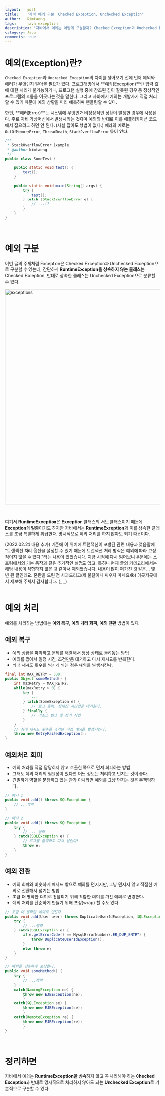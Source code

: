 ```yaml
---
layout:   post
title:    "자바 예외 구분: Checked Exception, Unchecked Exception"
author:   Kimtaeng
tags: 	  java exception
description: "자바에서 예외는 어떻게 구분할까? Checked Exception과 Unchecked Exception의 차이는 무엇일까?"
category: Java
comments: true
---
```


# 예외(Exception)란?
`Checked Exception`과 `Unchecked Exception`의 차이를 알아보기 전에 먼저 예외와 에러가 무엇인지 알아볼 필요가 있다.
프로그래밍에서 **예외(Exception)**란 입력 값에 대한 처리가 불가능하거나, 프로그램 실행 중에 참조된 값이 잘못된 경우 등
정상적인 프로그램의 흐름을 어긋나는 것을 말한다. 그리고 자바에서 예외는 개발자가 직접 처리할 수 있기 때문에 예외 상황을 미리 예측하여
핸들링할 수 있다.

한편, **에러(Error)**는 시스템에 무엇인가 비정상적인 상황이 발생한 경우에 사용된다.
주로 자바 가상머신에서 발생시키는 것이며 예외와 반대로 이를 애플리케이션 코드에서 잡으려고 하면 안 된다. (사실 잡아도 방법이 없다.)
에러의 예로는 `OutOfMemoryError`, `ThreadDeath`, `StackOverflowError` 등이 있다.

```java
/**
 * StackOverflowError Example.
 * @author kimtaeng
 */
public class SomeTest {

    public static void test() {
        test();
    }

    public static void main(String[] args) {
        try {
            test();
        } catch (StackOverflowError e) {
            // ...!?
        }
    }
}
```

<br>

# 예외 구분
이번 글의 주제처럼 Exception은 Checked Exception과 Unchecked Exception으로 구분할 수 있는데,
간단하게 **RuntimeException을 상속하지 않는 클래스**는 Checked Exception, 반대로 상속한 클래스는 Unchecked Exception으로
분류할 수 있다.

<img class="post_image" width="700" alt="exceptions"
src="{{ site.baseurl }}/img/post/2019-03-02-java-checked-unchecked-exceptions-1.png"/>

<br>

여기서 **RuntimeException**은 **Exception** 클래스의 서브 클래스이기 때문에 **Exception의 일종**이기도 하지만 자바에서는
**RuntimeException**과 이를 상속한 클래스를 조금 특별하게 취급한다. 명시적으로 예외 처리를 하지 않아도 되기 때문이다.

<div class="post_comments">(2022.02.24 내용 추가) 기존에 이 위치에 트랜잭션이 포함된 관련 내용과 맺음말에 "트랜잭션 처리 옵션을 설정할 수 있기 때문에
트랜잭션 처리 방식은 예외에 따라 고정적이지 않을 수 있다."라는 내용이 있었습니다. 지금 시점에 다시 읽어보니 본문에는 스프링에서의 기본 동작과 같은 추가적인 설명도 없고,
특히나 현재 글의 카테고리에서는 해당 내용이 적합하지 않은 것 같아서 제외했습니다. 내용이 많이 퍼가진 것 같은... 몇 년 된 글인데요.
혼란을 드린 점 사과드리고(제 불찰이니 싸우지 마세요😭) 이곳저곳에서 제보해 주셔서 감사합니다. (_ _)</div>

<br>

# 예외 처리
예외를 처리하는 방법에는 **예외 복구, 예외 처리 회피, 예외 전환** 방법이 있다.

## 예외 복구
- 예외 상황을 파악하고 문제를 해결해서 정상 상태로 돌려놓는 방법
- 예외를 잡아서 일정 시간, 조건만큼 대기하고 다시 재시도를 반복한다.
- 최대 재시도 횟수를 넘기게 되는 경우 예외를 발생시킨다.

```java
final int MAX_RETRY = 100;
public Object someMethod() {
    int maxRetry = MAX_RETRY;
    while(maxRetry > 0) {
        try {
            ...
        } catch(SomeException e) {
            // 로그 출력. 정해진 시간만큼 대기한다.
        } finally {
            // 리소스 반납 및 정리 작업
        }
    }
    // 최대 재시도 횟수를 넘기면 직접 예외를 발생시킨다.
    throw new RetryFailedException();
}
```

## 예외처리 회피
- 예외 처리를 직접 담당하지 않고 호출한 쪽으로 던져 회피하는 방법
- 그래도 예외 처리의 필요성이 있다면 어느 정도는 처리하고 던지는 것이 좋다.
- 긴밀하게 역할을 분담하고 있는 관가 아니라면 예외를 그냥 던지는 것은 무책임하다.

```java
// 예시 1
public void add() throws SQLException {
    // ...생략
}

// 예시 2 
public void add() throws SQLException {
    try {
        // ... 생략
    } catch(SQLException e) {
        // 로그를 출력하고 다시 날린다!
        throw e;
    }
}
```

## 예외 전환
- 예외 회피와 비슷하게 메서드 밖으로 예외를 던지지만, 그냥 던지지 않고 적절한 예외로 전환해서 넘기는 방법
- 조금 더 명확한 의미로 전달되기 위해 적합한 의미를 가진 예외로 변경한다.
- 예외 처리를 단순하게 만들기 위해 포장(wrap) 할 수도 있다.
  
```java
// 조금 더 명확한 예외로 던진다.
public void add(User user) throws DuplicateUserIdException, SQLException {
    try {
        // ...생략
    } catch(SQLException e) {
        if(e.getErrorCode() == MysqlErrorNumbers.ER_DUP_ENTRY) {
            throw DuplicateUserIdException();
        }
        else throw e;
    }
}

// 예외를 단순하게 포장한다.
public void someMethod() {
    try {
        // ...생략
    }
    catch(NamingException ne) {
        throw new EJBException(ne);
        }
    catch(SQLException se) {
        throw new EJBException(se);
        }
    catch(RemoteException re) {
        throw new EJBException(re);
        }
}
```

<br>

# 정리하면
자바에서 예외는 **RuntimeException을 상속**하지 않고 꼭 처리해야 하는 **Checked Exception**과
반대로 명시적으로 처리하지 않아도 되는 **Unchecked Exception**로 기본적으로 구분할 수 있다.
